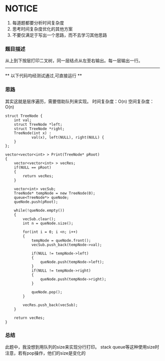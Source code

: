# NOTICE
1. 每道题都要分析时间复杂度
2. 思考时间复杂度优化的其他方案
3. 不要仅满足于写出一个思路，而不去学习其他思路

### 题目描述
从上到下按层打印二叉树，同一层结点从左至右输出。每一层输出一行。


****
** 以下代码均经测试通过,可直接运行 **   

### 思路
其实这就是层序遍历，需要借助队列来实现。
时间复杂度：O(n)
空间复杂度：O(n)

```
struct TreeNode {
    int val;
    struct TreeNode *left;
    struct TreeNode *right;
    TreeNode(int x) :
            val(x), left(NULL), right(NULL) {
    }
};

vector<vector<int> > Print(TreeNode* pRoot) 
{
    vector<vector<int> > vecRes;
    if(NULL == pRoot)
    {
        return vecRes;
    }

    vector<int> vecSub;
    TreeNode* tempNode = new TreeNode(0);
    queue<TreeNode*> queNode;
    queNode.push(pRoot);

    while(!queNode.empty())
    {
        vecSub.clear();
        int n = queNode.size();

        for(int i = 0; i <n; i++)
        {
            tempNode = queNode.front();
            vecSub.push_back(tempNode->val);

            if(NULL != tempNode->left)
            {
                queNode.push(tempNode->left);
            }
            if(NULL != tempNode->right)
            {
                queNode.push(tempNode->right);
            }        

            queNode.pop();
        }

        vecRes.push_back(vecSub);
    }

    return vecRes;
}

```

### 总结
此题中，我没想到用队列的size来实现分行打印。
stack queue等这种使用size时注意，若有pop操作，他们的size是变化的